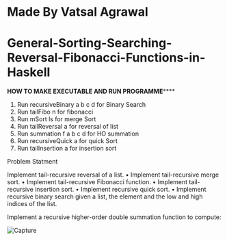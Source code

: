 # Made By Vatsal Agrawal
# General-Sorting-Searching-Reversal-Fibonacci-Functions-in-Haskell

**************************HOW TO MAKE EXECUTABLE AND RUN PROGRAMME******************************
1) Run recursiveBinary a b c d for Binary Search
2) Run tailFibo n for fibonacci
3) Run mSort ls for merge Sort
4) Run tailReversal a for reversal of list 
5) Run summation f a b c d for HO summation
6) Run recursiveQuick a for quick Sort
7) Run tailInsertion a for insertion sort

Problem Statment

  Implement tail-recursive reversal of a list.
• Implement tail-recursive merge sort.
• Implement tail-recursive Fibonacci function.
• Implement tail-recursive insertion sort.
• Implement recursive quick sort.
• Implement recursive binary search given a list, the element and the low and high indices of
the list.

Implement a recursive higher-order double summation function to compute:

![Capture](https://user-images.githubusercontent.com/71896035/146281329-f901fe04-dca3-4d4e-b6d5-37b9a98e5013.PNG)
